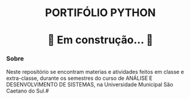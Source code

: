 <h1 align="center"> PORTIFÓLIO PYTHON </h1>

<h1 align="center">🚧   Em construção...  🚧</h1>


<h3>Sobre</h3>
<p> Neste repositório se encontram materias e atividades feitos em classe e extra-classe, 
durante os semestres do curso de ANÁLISE E DESENVOLVIMENTO DE SISTEMAS, na Universidade
Municipal São Caetano do Sul.#
